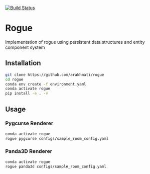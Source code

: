 [![Build Status](https://travis-ci.com/arakhmati/rogue.svg?branch=master)](https://travis-ci.com/arakhmat/rogue)

# Rogue
Implementation of rogue using persistent data structures and entity component system

## Installation
```bash
git clone https://github.com/arakhmati/rogue
cd rogue
conda env create -f environment.yaml
conda activate rogue
pip install -e . -v
```

## Usage
### Pygcurse Renderer
```bash
conda activate rogue
rogue pygcurse configs/sample_room_config.yaml
```

### Panda3D Renderer
```bash
conda activate rogue
rogue panda3d configs/sample_room_config.yaml
```